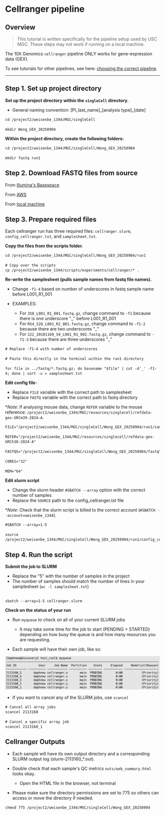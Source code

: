 # Cellranger pipeline

## Overview

>This tutorial is written specifically for the pipeline setup used by USC MGC. These steps may not work if running on a local machine.

The 10X Genomics `cellranger` pipeline ONLY works for gene-expression data (GEX). 

To see tutorials for other pipelines, see here: [choosing the correct pipeline](../README.md#pipeline-tutorials).


---

## Step 1. Set up project directory

**Set up the project directory within the `singleCell` directory.**

- General naming convention: [PI_last_name]\_[analysis type]_[date]

```
cd /project2/weisenbe_1344/MGC/singleCell

mkdir Wong_GEX_20250904
```

**Within the project directory, create the following folders:**

```
cd /project2/weisenbe_1344/MGC/singleCell/Wong_GEX_20250904

mkdir fastq run1
```

## Step 2. Download FASTQ files from source

From [Illumina's Basespace]()

From [AWS]()

From [local machine]()


## Step 3. Prepare required files

Each cellranger run has three required files: `cellranger.slurm`, `config_cellranger.txt`, and `samplesheet.txt`.

**Copy the files from the scripts folder.**

```
cd /project2/weisenbe_1344/MGC/singleCell/Wong_GEX_20250904/run1

# Copy over the scripts
cp /project2/weisenbe_1344/scripts/experiments/cellranger/* .
```

**Re-write the samplesheet (pulls sample names from fastq file names).**
- Change `-f1-4` based on number of underscores in fastq sample name before L001_R1_001


- EXAMPLES:
   - For `350_L001_R1_001.fastq.gz`, change command to `-f1` because there is one underscore "\_" before L001_R1_001
   - For `R54_S28_L001_R2_001.fastq.gz`, change command to `-f1-2` because there are two underscores "\_"
   - For `222_20101169_S9_L001_R1_002.fastq.gz`, change command to `-f1-3` because there are three underscores "\_"
```
# Replace -f1-4 with number of underscores

# Paste this directly in the terminal within the run1 directory

for file in ../fastq/*.fastq.gz; do basename "$file" | cut -d'_' -f1-4; done | sort -u > samplesheet.txt
```

**Edit config file**- 
- Replace `FILE` variable with the correct path to samplesheet
- Replace `FASTQ` variable with the correct path to fastq directory

*_Note_: If analysing mouse data, change `REFER` variable to the mouse reference: `/project2/weisenbe_1344/MGC/resources/singlecell/refdata-gex-GRCm39-2024-A`. 
```
FILE="/project2/weisenbe_1344/MGC/singleCell/Wong_GEX_20250904/run1/samplesheet.txt"

REFER="/project2/weisenbe_1344/MGC/resources/singlecell/refdata-gex-GRCh38-2024-A"

FASTQS="/project2/weisenbe_1344/MGC/singleCell/Wong_GEX_20250904/fastq"

CORES="32"

MEM="64"
```

**Edit slurm script**
- Change the slurm header `#SBATCH --array` option with the correct number of samples
- Replace the `SOURCE` path to the config_cellranger.txt file 

*_Note_: Check that the slurm script is billed to the correct account (`#SBATCH --account=weisenbe_1344`).

```
#SBATCH --array=1-5

source /project2/weisenbe_1344/MGC/singleCell/Wong_GEX_20250904/run1/config_cellranger.txt
```

## Step 4. Run the script
**Submit the job to SLURM**
- Replace the "5" with the number of samples in the project
- The number of samples should match the number of lines in your samplesheet (`wc -l samplesheet.txt`)

```

sbatch --array=1-5 cellranger.slurm
```
**Check on the status of your run**
- Run `myqueue` to check on all of your current SLURM jobs
  - It may take some time for the job to start (PENDING > STARTED) depending on how busy the queue is and how many resources you are requesting.

- Each sample will have their own job, like so:


![](../images/cellranger_queue.png)
- If you want to cancel any of the SLURM jobs, use `scancel`

```
# Cancel all array jobs
scancel 2113160

# Cancel a specific array job
scancel 2113160_1
```

## Cellranger Outputs
- Each sample will have its own output directory and a corresponding SLURM output log (slurm-2113160_*.out).

- Double check that each sample's QC metrics `outs/web_summary.html` looks okay.
  - Open the HTML file in the browser, not terminal

- Please make sure the directory permissions are set to 775 so others can access or move the directory if needed.
```
chmod 775 /project2/weisenbe_1344/MGC/singleCell/Wong_GEX_20250904
```
